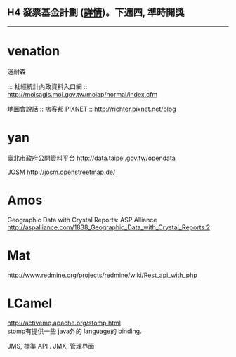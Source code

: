 ## H4 發票基金計劃 ([詳情](http://www.hackingthursday.org/funding))。下週四, 準時開獎


------

# venation

迷耐森

::: 社經統計內政資料入口網 :::
<http://moisagis.moi.gov.tw/moiap/normal/index.cfm>  

地圖會說話 :: 痞客邦 PIXNET ::
<http://richter.pixnet.net/blog>  

# yan

臺北市政府公開資料平台
<http://data.taipei.gov.tw/opendata>  

JOSM
<http://josm.openstreetmap.de/>  

# Amos

Geographic Data with Crystal Reports: ASP Alliance
<http://aspalliance.com/1838_Geographic_Data_with_Crystal_Reports.2>  

# Mat 

<http://www.redmine.org/projects/redmine/wiki/Rest_api_with_php>  

# LCamel

<http://activemq.apache.org/stomp.html>  
stomp有提供一些 java外的 language的 binding.

JMS, 標準 API .
JMX, 管理界面